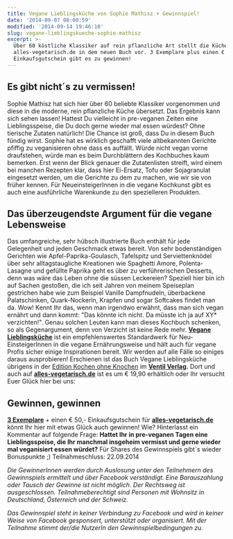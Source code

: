 ```yaml
---
title: Vegane Lieblingsküche von Sophie Mathisz + Gewinnspiel!
date: '2014-09-07 08:00:59'
modified: '2014-09-14 19:46:10'
slug: vegane-lieblingskueche-sophie-mathisz
excerpt: >-
  Über 60 köstliche Klassiker auf rein pflanzliche Art stellt die Küchenfee von
  alles-vegetarisch.de in dem neuen Buch vor. 3 Exemplare plus einen € 50,-
  Einkaufsgutschein gibt es zu gewinnen!
---
```


## Es gibt nicht´s zu vermissen!

Sophie Mathisz hat sich hier über 60 beliebte Klassiker vorgenommen und diese in die moderne, rein pflanzliche Küche übersetzt. Das Ergebnis kann sich sehen lassen! Hattest Du vielleicht in pre-veganen Zeiten eine Lieblingsspeise, die Du doch gerne wieder mal essen würdest? Ohne tierische Zutaten natürlich! Die Chance ist groß, dass Du in diesem Buch fündig wirst. Sophie hat es wirklich geschafft viele altbekannten Gerichte pfiffig zu veganisieren ohne dass es auffällt. Würde nicht vegan vorne draufstehen, würde man es beim Durchblättern des Kochbuches kaum bemerken. Erst wenn der Blick genauer die Zutatenlisten streift, wird einem bei manchen Rezepten klar, dass hier Ei-Ersatz, Tofu oder Sojagranulat eingesetzt werden, um die Gerichte zu dem zu machen, wie wir sie von früher kennen. Für NeueinsteigerInnen in die vegane Kochkunst gibt es auch eine ausführliche Warenkunde zu den spezielleren Produkten.

## Das überzeugendste Argument für die vegane Lebensweise

Das umfangreiche, sehr hübsch illustrierte Buch enthält für jede Gelegenheit und jeden Geschmack etwas bereit. Von sehr bodenständigen Gerichten wie Apfel-Paprika-Goulasch, Tafelspitz und Serviettenknödel über sehr alltagstaugliche Kreationen wie Spaghetti Amore, Polenta-Lasagne und gefüllte Paprika geht es über zu verführerischen Desserts, denn was wäre das Leben ohne die süssen Leckereien? Speziell hier bin ich auf Sachen gestoßen, die ich seit Jahren von meinem Speiseplan gestrichen habe wie zum Beispiel Vanille Dampfnudeln, überbackene Palatschinken, Quark-Nockerln, Krapfen und sogar Softcakes findet man da. Wow! [<!-- Image removed (no copyright): vegane-lieblingsküche-rezepte.jpg -->](https://www.veganblatt.com/i/vegane-lieblingsküche-rezepte.jpg) Kennt Ihr das, wenn man irgendwo erwähnt, dass man sich vegan ernährt und dann kommt: "Das könnte ich nicht. Da müsste ich ja auf XY\* verzichten!". Genau solchen Leuten kann man dieses Kochbuch schenken, so als Gegenargument, denn von Verzicht ist keine Rede mehr. [**Vegane Lieblingsküche**](http://www.alles-vegetarisch.de/cms,veganes-kochbuch) ist ein empfehlenswertes Standardwerk für Neu-EinsteigerInnen in die vegane Ernährungsweise und hält auch für vegane Profis sicher einige Inspirationen bereit. Wir werden auf alle Fälle so einiges daraus ausprobieren! Erschienen ist das Buch Vegane Lieblingsküche übrigens in der [Edition Kochen ohne Knochen](https://www.facebook.com/pages/Edition-Kochen-ohne-Knochen/1411483649118957) im **[Ventil Verlag](http://www.ventil-verlag.de/titel/1611/vegane-lieblingskueche).** Dort und auch auf [**alles-vegetarisch.de**](http://www.alles-vegetarisch.de/cms,veganes-kochbuch) ist es um € 19,90 erhältlich oder Ihr versucht Euer Glück hier bei uns:

## Gewinnen, gewinnen

[**3 Exemplare**](http://www.alles-vegetarisch.de/cms,veganes-kochbuch) + einen € 50,- Einkaufsgutschein für [**alles-vegetarisch.de**](http://www.alles-vegetarisch.de/shop,home) könnt Ihr hier mit etwas Glück auch gewinnen! Wie? Hinterlasst ein Kommentar auf folgende Frage: **Hattet Ihr in pre-veganen Tagen eine Lieblingsspeise, die Ihr manchmal insgeheim vermisst und gerne wieder mal veganisiert essen würdet?** Für Shares des Gewinnspiels gibt´s wieder Bonuspunkte ;) Teilnahmeschluss: 22.09.2014

_Die GewinnerInnen werden durch Auslosung unter den Teilnehmern des Gewinnspiels ermittelt und über Facebook verständigt. Eine Barauszahlung oder Tausch der Gewinne ist nicht möglich. Der Rechtsweg ist ausgeschlossen. Teilnahmeberechtigt sind Personen mit Wohnsitz in Deutschland, Österreich und der Schweiz._

_Das Gewinnspiel steht in keiner Verbindung zu Facebook und wird in keiner Weise von Facebook gesponsert, unterstützt oder organisiert._ _Mit der Teilnahme stimmt der/die NutzerIn den Gewinnspielbedingungen zu._
